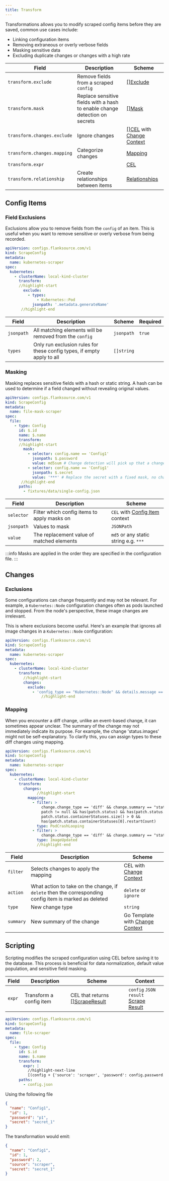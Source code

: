 ```yaml
---
title: Transform
---
```


Transformations allows you to modify scraped config items before they are saved, common use cases include:

- Linking configuration items
- Removing extraneous or overly verbose fields
- Masking sensitive data
- Excluding duplicate changes or changes with a high rate

| Field                       | Description                                                                | Scheme                                                                   |
| --------------------------- | -------------------------------------------------------------------------- | ------------------------------------------------------------------------ |
| `transform.exclude`         | Remove fields from a scraped `config`                                      | [[]Exclude](#field-exclusions)                                           |
| `transform.mask`            | Replace sensitive fields with a hash to enable change detection on secrets | [[]Mask](#masking)                                                       |
| `transform.changes.exclude` | Ignore changes                                                             | [[]CEL](#exclusions) with [Change Context](/reference/config-db/changes) |
| `transform.changes.mapping` | Categorize changes                                                         | [Mapping](#mapping)                                                      |
| `transform.expr`            |                                                                            | [CEL](/reference/scripting/cel)                                          |
| `transform.relationship`    | Create relationships between items                                         | [Relationships](./relationships)                                         |

## Config Items

### Field Exclusions

Exclusions allow you to remove fields from the `config` of an item. This is useful when you want to remove sensitive or overly verbose from being recorded.

```yaml title="kubernetes-exclude-superfluous-fields.yaml"
apiVersion: configs.flanksource.com/v1
kind: ScrapeConfig
metadata:
  name: kubernetes-scraper
spec:
  kubernetes:
    - clusterName: local-kind-cluster
      transform:
      //highlight-start
        exclude:
          - types:
              - Kubernetes::Pod
            jsonpath: '.metadata.generateName'
       //highlight-end
```

| Field      | Description                                                            | Scheme                                            | Required |
| ---------- | ---------------------------------------------------------------------- | ------------------------------------------------- | -------- |
| `jsonpath` | All matching elements will be removed from the `config`                | <CommonLink to="jsonpath">`jsonpath`</CommonLink> | `true`   |
| `types`    | Only run exclusion rules for these config types, if empty apply to all | `[]string`                                        |          |

### Masking

Masking replaces sensitive fields with a hash or static string. A hash can be used to determine if a field changed without revealing original values.

```yaml title="file-mask-scraper.yaml"
apiVersion: configs.flanksource.com/v1
kind: ScrapeConfig
metadata:
  name: file-mask-scraper
spec:
  file:
    - type: Config
      id: $.id
      name: $.name
      transform:
      //highlight-start
        mask:
          - selector: config.name == 'Config1'
            jsonpath: $.password
            value: md5sum # Change detection will pick up that a change has occurred, but not what the change was
          - selector: config.name == 'Config1'
            jsonpath: $.secret
            value: '***' # Replace the secret with a fixed mask, no change detection will be possible
       //highlight-end
      paths:
        - fixtures/data/single-config.json
```

| Field      | Description                                 | Scheme                                                                                   |
| ---------- | ------------------------------------------- | ---------------------------------------------------------------------------------------- |
| `selector` | Filter which config items to apply masks on | <CommonLink to="cel">`CEL`</CommonLink> with [Config Item](/reference/config-db) context |
| `jsonpath` | Values to mask                              | <CommonLink to="jsonpath">`JSONPath`</CommonLink>                                        |
| `value`    | The replacement value of matched elements   | `md5` or any static string e.g. `***`                                                    |

:::info
Masks are applied in the order they are specified in the configuration file.
:::

## Changes

### Exclusions

Some configurations can change frequently and may not be relevant. For example, a `Kubernetes::Node` configuration changes often as pods launched and stopped. From the node's perspective, these image changes are irrelevant.

This is where exclusions become useful. Here's an example that ignores all image changes in a `Kubernetes::Node` configuration:

```yaml title="kubernetes-scraper.yaml"
apiVersion: configs.flanksource.com/v1
kind: ScrapeConfig
metadata:
  name: kubernetes-scraper
spec:
  kubernetes:
    - clusterName: local-kind-cluster
      transform:
      	//highlight-start
        changes:
          exclude:
            - 'config_type == "Kubernetes::Node" && details.message == "status.images"'
				//highlight-end
```

### Mapping

When you encounter a diff change, unlike an event-based change, it can sometimes appear unclear. The summary of the change may not immediately indicate its purpose. For example, the change 'status.images' might not be self-explanatory. To clarify this, you can assign types to these diff changes using mapping.

```yaml title="kubernetes-scraper.yaml"
apiVersion: configs.flanksource.com/v1
kind: ScrapeConfig
metadata:
  name: kubernetes-scraper
spec:
  kubernetes:
    - clusterName: local-kind-cluster
      transform:
        changes:
              //highlight-start
          mapping:
            - filter: >
                change.change_type == 'diff' && change.summary == "status.containerStatuses" &&
                patch != null && has(patch.status) && has(patch.status.containerStatuses) &&
                patch.status.containerStatuses.size() > 0 &&
                has(patch.status.containerStatuses[0].restartCount)
              type: PodCrashLooping
            - filter: >
                change.change_type == 'diff' && change.summary == "status.images" && config.kind == "Node"
              type: ImageUpdated
              //highlight-end
```

| Field     | Description                                                                                            | Scheme                                                                                                   |
| --------- | ------------------------------------------------------------------------------------------------------ | -------------------------------------------------------------------------------------------------------- |
| `filter`  | Selects changes to apply the mapping                                                                   | <CommonLink to="cel">CEL</CommonLink> with [Change Context](/reference/config-db/changes)                |
| `action`  | What action to take on the change, if `delete` then the corresponding config item is marked as deleted | `delete` or `ignore`                                                                                     |
| `type`    | New change type                                                                                        | `string`                                                                                                 |
| `summary` | New summary of the change                                                                              | <CommonLink to="gotemplate">Go Template</CommonLink> with [Change Context](/reference/config-db/changes) |

## Scripting

Scripting modifies the scraped configuration using CEL before saving it to the database. This process is beneficial for data normalization, default value population, and sensitive field masking.

| Field  | Description             | Scheme                                                                                                  | Context                                                                          |
| ------ | ----------------------- | ------------------------------------------------------------------------------------------------------- | -------------------------------------------------------------------------------- |
| `expr` | Transform a config item | <CommonLink to="cel">CEL</CommonLink> that returns [[]ScrapeResult](/reference/config-db/scrape-result) | `config` `JSON`<br/>`result` [Scrape Result](/reference/config-db/scrape-result) |

```yaml title="file-scraper.yaml"
apiVersion: configs.flanksource.com/v1
kind: ScrapeConfig
metadata:
  name: file-scraper
spec:
  file:
    - type: Config
      id: $.id
      name: $.name
      transform:
        expr: |
          //highlight-next-line
          [(config + {'source': 'scraper', 'password': config.password.size()})].toJSON()
      paths:
        - config.json
```

Using the following file

```json title=config.json
{
  "name": "Config1",
  "id": 1,
  "password": "p1",
  "secret": "secret_1"
}
```

The transformation would emit:

```json
{
  "name": "Config1",
  "id": 1,
  "password": 2,
  "source": "scraper",
  "secret": "secret_1"
}
```
